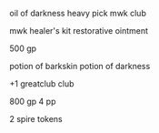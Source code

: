 oil of darkness
heavy pick
mwk club

mwk healer's kit
restorative ointment

500 gp

potion of barkskin
potion of darkness

+1 greatclub
club

800 gp
4 pp

2 spire tokens

